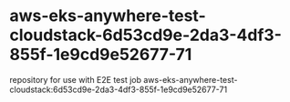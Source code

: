 # aws-eks-anywhere-test-cloudstack-6d53cd9e-2da3-4df3-855f-1e9cd9e52677-71
repository for use with E2E test job aws-eks-anywhere-test-cloudstack:6d53cd9e-2da3-4df3-855f-1e9cd9e52677-71
